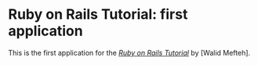 # Ruby on Rails Tutorial: first application

This is the first application for the
[*Ruby on Rails Tutorial*](http://railstutorial.org/)
by [Walid Mefteh].

